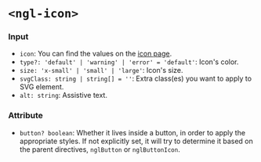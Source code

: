 # `<ngl-icon>`

### Input

  * `icon`: You can find the values on the [icon page](https://www.lightningdesignsystem.com/resources/icons/#utility).
  * `type?: 'default' | 'warning' | 'error' = 'default'`:  Icon's color.
  * `size: 'x-small' | 'small' | 'large'`: Icon's size.
  * `svgClass: string | string[] = ''`: Extra class(es) you want to apply to SVG element.
  * `alt: string`: Assistive text.

### Attribute

  * `button? boolean`: Whether it lives inside a button, in order to apply the appropriate styles. If not explicitly set, it will try to determine it based on the parent directives, `nglButton` or `nglButtonIcon`.
